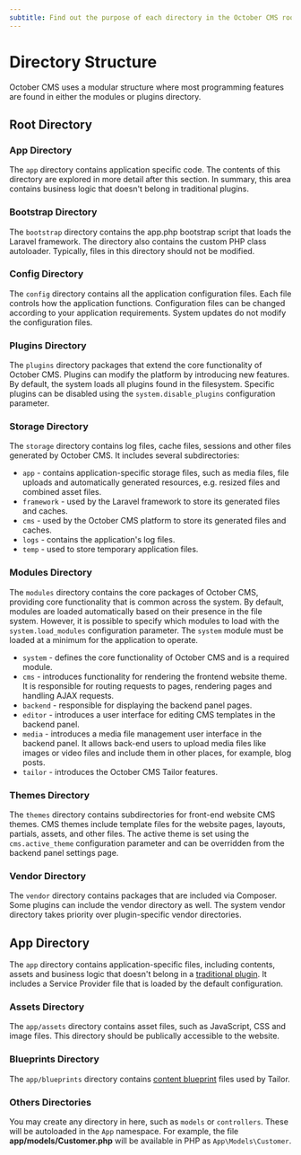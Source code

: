 ```yaml
---
subtitle: Find out the purpose of each directory in the October CMS root folder
---
```

# Directory Structure

October CMS uses a modular structure where most programming features are found in either the modules or plugins directory.

## Root Directory

### App Directory

The `app` directory contains application specific code. The contents of this directory are explored in more detail after this section. In summary, this area contains business logic that doesn't belong in traditional plugins.

### Bootstrap Directory

The `bootstrap` directory contains the app.php bootstrap script that loads the Laravel framework. The directory also contains the custom PHP class autoloader. Typically, files in this directory should not be modified.

### Config Directory

The `config` directory contains all the application configuration files. Each file controls how the application functions. Configuration files can be changed according to your application requirements. System updates do not modify the configuration files.

### Plugins Directory

The `plugins` directory packages that extend the core functionality of October CMS. Plugins can modify the platform by introducing new features. By default, the system loads all plugins found in the filesystem. Specific plugins can be disabled using the `system.disable_plugins` configuration parameter.

### Storage Directory

The `storage` directory contains log files, cache files, sessions and other files generated by October CMS. It includes several subdirectories:

* `app` - contains application-specific storage files, such as media files, file uploads and automatically generated resources, e.g. resized files and combined asset files.
* `framework` - used by the Laravel framework to store its generated files and caches.
* `cms` - used by the October CMS platform to store its generated files and caches.
* `logs` - contains the application's log files.
* `temp` - used to store temporary application files.

### Modules Directory

The `modules` directory contains the core packages of October CMS, providing core functionality that is common across the system. By default, modules are loaded automatically based on their presence in the file system. However, it is possible to specify which modules to load with the `system.load_modules` configuration parameter. The `system` module must be loaded at a minimum for the application to operate.

* `system` - defines the core functionality of October CMS and is a required module.
* `cms` - introduces functionality for rendering the frontend website theme. It is responsible for routing requests to pages, rendering pages and handling AJAX requests.
* `backend` - responsible for displaying the backend panel pages.
* `editor` - introduces a user interface for editing CMS templates in the backend panel.
* `media` - introduces a media file management user interface in the backend panel. It allows back-end users to upload media files like images or video files and include them in other places, for example, blog posts.
* `tailor` - introduces the October CMS Tailor features.

### Themes Directory

The `themes` directory contains subdirectories for front-end website CMS themes. CMS themes include template files for the website pages, layouts, partials, assets, and other files. The active theme is set using the `cms.active_theme` configuration parameter and can be overridden from the backend panel settings page.

### Vendor Directory

The `vendor` directory contains packages that are included via Composer. Some plugins can include the vendor directory as well. The system vendor directory takes priority over plugin-specific vendor directories.

## App Directory

The `app` directory contains application-specific files, including contents, assets and business logic that doesn't belong in a [traditional plugin](../extend/system/plugins.md). It includes a Service Provider file that is loaded by the default configuration.

### Assets Directory

The `app/assets` directory contains asset files, such as JavaScript, CSS and image files. This directory should be publically accessible to the website.

### Blueprints Directory

The `app/blueprints` directory contains [content blueprint](../tailor/introduction.md) files used by Tailor.

### Others Directories

You may create any directory in here, such as `models` or `controllers`. These will be autoloaded in the `App` namespace. For example, the file **app/models/Customer.php** will be available in PHP as `App\Models\Customer`.

